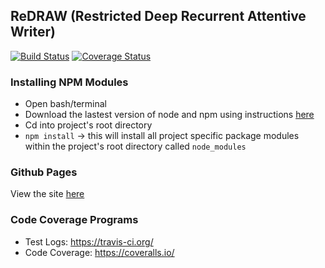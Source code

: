 ## ReDRAW (Restricted Deep Recurrent Attentive Writer)

[![Build Status](https://travis-ci.org/RedrawTeam/redraw.svg?branch=master)](https://travis-ci.org/RedrawTeam/redraw)
[![Coverage Status](https://coveralls.io/repos/github/RedrawTeam/redraw/badge.svg?branch=master)](https://coveralls.io/github/RedrawTeam/redraw?branch=master)

### Installing NPM Modules
 - Open bash/terminal
 - Download the lastest version of node and npm using instructions [here](https://docs.npmjs.com/getting-started/installing-node)
 - Cd into project's root directory
 - `npm install` -> this will install all project specific package modules within the project's root directory called `node_modules`

### Github Pages
View the site [here](https://redrawteam.github.io/redraw/)

### Code Coverage Programs
 - Test Logs: https://travis-ci.org/
 - Code Coverage: https://coveralls.io/
